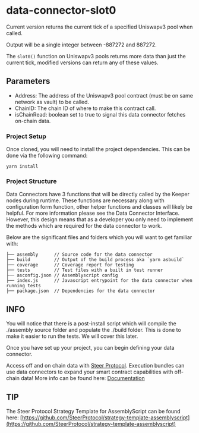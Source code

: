 # data-connector-slot0

Current version returns the current tick of a specified Uniswapv3 pool when called.

Output will be a single integer between -887272 and 887272.

The `slot0()` function on Uniswapv3 pools returns more data than just the current tick, modified versions can return any of these values.

## Parameters

- Address: The address of the Uniswapv3 pool contract (must be on same network as vault) to be called.
- ChainID: The chain ID of where to make this contract call.
- isChainRead: boolean set to true to signal this data connector fetches on-chain data.

### Project Setup

Once cloned, you will need to install the project dependencies. This can be done via the following command:

  `yarn install`

### Project Structure

Data Connectors have 3 functions that will be directly called by the Keeper nodes during runtime. These functions are necessary along with configuration form function, other helper functions and classes will likely be helpful. For more information please see the Data Connector Interface. However, this design means that as a developer you only need to implement the methods which are required for the data connector to work.

Below are the significant files and folders which you will want to get familiar with:
```
├── assembly      // Source code for the data connector
├── build         // Output of the build process aka `yarn asbuild`
├── coverage      // Coverage report for testing
├── tests         // Test files with a built in test runner
├── asconfig.json // Assemblyscript config
├── index.js      // Javascript entrypoint for the data connector when running tests
├── package.json  // Dependencies for the data connector
```

## INFO

You will notice that there is a post-install script which will compile the ./assembly source folder and populate the ./build folder. This is done to make it easier to run the tests. We will cover this later.

Once you have set up your project, you can begin defining your data connector.

Access off and on chain data with [Steer Protocol](https://steer.finance). Execution bundles can use data connectors to expand your smart contract capabilities with off-chain data! More info can be found here: [Documentation](https://docs.steer.finance/data-connectors/writing-a-data-connector)

## TIP

The Steer Protocol Strategy Template for AssemblyScript can be found here: [https://github.com/SteerProtocol/strategy-template-assemblyscript](https://github.com/SteerProtocol/strategy-template-assemblyscript)
